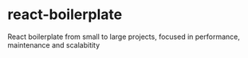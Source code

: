 # react-boilerplate
React boilerplate from small to large projects, focused in performance, maintenance and scalabitity
